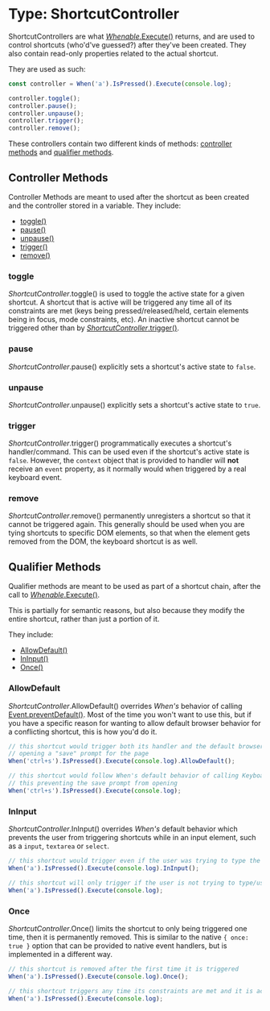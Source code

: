 # Type: ShortcutController

ShortcutControllers are what [*Whenable*.Execute()](../../whenable-methods/Execute) returns, and are used to control shortcuts (who'd've guessed?) after they've been created.  They also contain read-only properties related to the actual shortcut.

They are used as such:

```javascript
const controller = When('a').IsPressed().Execute(console.log);

controller.toggle();
controller.pause();
controller.unpause();
controller.trigger();
controller.remove();
```

These controllers contain two different kinds of methods: [controller methods](#controller-methods) and [qualifier methods](#qualifier-methods).

## Controller Methods

Controller Methods are meant to used after the shortcut as been created and the controller stored in a variable.  They include:

- [toggle()](#toggle)
- [pause()](#pause)
- [unpause()](#unpause)
- [trigger()](#trigger)
- [remove()](#remove)

### toggle

*ShortcutController*.toggle() is used to toggle the active state for a given shortcut.  A shortcut that is active will be triggered any time all of its constraints are met (keys being pressed/released/held, certain elements being in focus, mode constraints, etc).  An inactive shortcut cannot be triggered other than by [*ShortcutController*.trigger()](#trigger).

### pause

*ShortcutController*.pause() explicitly sets a shortcut's active state to `false`.

### unpause

*ShortcutController*.unpause() explicitly sets a shortcut's active state to `true`.

### trigger

*ShortcutController*.trigger() programmatically executes a shortcut's handler/command.  This can be used even if the shortcut's active state is `false`.  However, the `context` object that is provided to handler will **not** receive an `event` property, as it normally would when triggered by a real keyboard event.

### remove

*ShortcutController*.remove() permanently unregisters a shortcut so that it cannot be triggered again.  This generally should be used when you are tying shortcuts to specific DOM elements, so that when the element gets removed from the DOM, the keyboard shortcut is as well.

## Qualifier Methods

Qualifier methods are meant to be used as part of a shortcut chain, after the call to [*Whenable*.Execute()](../../whenable-methods/Execute).

This is partially for semantic reasons, but also because they modify the entire shortcut, rather than just a portion of it.

They include:

- [AllowDefault()](#allowdefault)
- [InInput()](#ininput)
- [Once()](#once)

### AllowDefault

*ShortcutController*.AllowDefault() overrides *When's* behavior of calling [Event.preventDefault()](https://developer.mozilla.org/en-US/docs/Web/API/Event/preventDefault).  Most of the time you won't want to use this, but if you have a specific reason for wanting to allow default browser behavior for a conflicting shortcut, this is how you'd do it.

```javascript
// this shortcut would trigger both its handler and the default browser behavior of
// opening a "save" prompt for the page
When('ctrl+s').IsPressed().Execute(console.log).AllowDefault();

// this shortcut would follow When's default behavior of calling KeyboardEvent.preventDefault(),
// this preventing the save prompt from opening
When('ctrl+s').IsPressed().Execute(console.log);
```

### InInput

*ShortcutController*.InInput() overrides *When's* default behavior which prevents the user from triggering shortcuts while in an input element, such as a `input`, `textarea` or `select`.

```javascript
// this shortcut would trigger even if the user was trying to type the letter "a" in a textarea
When('a').IsPressed().Execute(console.log).InInput();

// this shortcut will only trigger if the user is not trying to type/use a select dropdown
When('a').IsPressed().Execute(console.log);
```

### Once

*ShortcutController*.Once() limits the shortcut to only being triggered one time, then it is permanently removed.  This is similar to the native `{ once: true }` option that can be provided to native event handlers, but is implemented in a different way.

```javascript
// this shortcut is removed after the first time it is triggered
When('a').IsPressed().Execute(console.log).Once();

// this shortcut triggers any time its constraints are met and it is active
When('a').IsPressed().Execute(console.log);
```